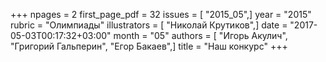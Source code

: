 +++
npages = 2
first_page_pdf = 32
issues = [ "2015_05",]
year = "2015"
rubric = "Олимпиады"
illustrators = [ "Николай Крутиков",]
date = "2017-05-03T00:17:32+03:00"
month = "05"
authors = [ "Игорь Акулич", "Григорий Гальперин", "Егор Бакаев",]
title = "Наш конкурс"
+++
